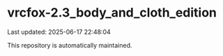 # vrcfox-2.3_body_and_cloth_edition

Last updated: 2025-06-17 22:48:04

This repository is automatically maintained.
